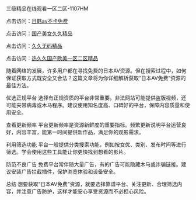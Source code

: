 三级精品在线观看一区二区-1107HM

点击访问：<a href="https://heiliaoxqkkct.pages.dev">日韩av不卡免费</a>

点击访问：<a href="https://heiliaoxqkkct.pages.dev">国产美女久久精品</a>

点击访问：<a href="https://heiliaowt0d7p.pages.dev">久久无码精品</a>

点击访问：<a href="https://heiliaowzu4ur.pages.dev">热久久国产欧美一区二区精品</a>

随着网络的发展，许多用户都在寻找免费的日本AV资源。但在搜索过程中，如何保证获取方式既安全又合法？这篇文章将为你详细解析获取“日本AV免费”资源的最佳方法。

优选正规平台
选择有正规资质的平台非常重要。非法网站可能提供盗版视频，还可能夹带病毒或木马程序。建议使用知名度高、口碑好的平台，保障内容质量和使用安全。

查看更新频率
平台更新频率是资源新鲜度的重要指标。频繁更新说明平台运营良好，内容丰富，能第一时间提供新作品，满足你的观影需求。

利用筛选功能
平台一般提供分类搜索功能，例如按女优、类别、发布时间等进行筛选。学会使用这些工具能让你更快找到想看的影片。

防范不良广告
免费平台常伴随大量广告，有的广告可能隐藏木马或诈骗链接。建议安装广告拦截插件，保护浏览体验和设备安全。

总结
想要获取“日本AV免费”资源，就要选择靠谱平台、关注更新、合理筛选内容，并注意广告防护，这样才能安心享受资源而不必担心风险。

<span style="display:none;">[Canonical link]( )</span>
